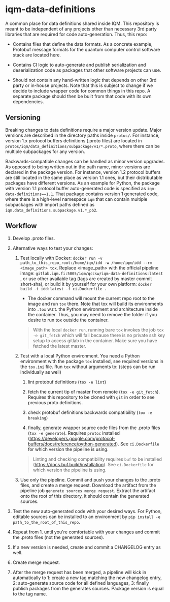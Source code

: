iqm-data-definitions
====================

A common place for data definitions shared inside IQM. This repository is meant to be independent of any projects other
than necessary 3rd party libraries that are required for code auto-generation. Thus, this repo:

- Contains files that define the data formats. As a concrete example, Protobuf message formats for the quantum computer
  control software stack are located here.

- Contains CI logic to auto-generate and publish serialization and deserialization code as packages that other software
  projects can use.

- Should not contain any hand-written logic that depends on other 3rd party or in-house projects. Note that this is
  subject to change if we decide to include wrapper code for common things in this repo. A separate package should
  then be built from that code with its own dependencies.


Versioning
----------

Breaking changes to data definitions require a major version update.
Major versions are described in the directory paths inside `protos/`. For instance, version 1.x protocol buffers
definitions (.proto files) are located in `protos/iqm/data_definitions/subpackage/v1/*.proto`, where there can be
multiple subpackages for any version.

Backwards-compatible changes can be handled as minor version upgrades. As opposed to being written out in the path name,
minor versions are declared in the package version.
For instance, version 1.2 protocol buffers are still located in the same place as version 1.1 ones, but their
distributable packages have different versions. As an example for Python, the package with version 1.1 protocol buffer
auto-generated code is specified as `iqm-data-definitions==1.1`. That package contains version 1 generated code, where
there is a high-level namespace `iqm` that can contain multiple subpackages with import paths defined as
`iqm.data_definitions.subpackage.v1.*_pb2`.


Workflow
--------

1. Develop .proto files.

2. Alternative ways to test your changes:

    1. Test locally with Docker:
       ``docker run -v path_to_this_repo_root:/home/iqm/idd -w /home/iqm/idd --rm <image_path> tox``.
       Replace <image_path> with the official pipeline image: `gitlab.iqm.fi:5005/iqm/qccsw/iqm-data-definitions:latest`
       , or use other available tag (tags are created by master commit short-sha), or build it by yourself for your own
       platform: ``docker build -t idd:latest -f ci.Dockerfile .``

        - The docker command will mount the current repo root to the image and run ``tox`` there. Note that tox will
          build its environments into `.tox` w.r.t. the Python environment and architecture inside the container.
          Thus, you may need to remove the folder if you desire to run tox outside the container.

        > With the local ``docker run``, running bare ``tox`` invokes the job ``tox -e git_fetch`` which will fail
          because there is no private ssh key setup to access gitlab in the container.
          Make sure you have fetched the latest master. 
       
   2. Test with a local Python environment.
      You need a Python environment with the package ``tox`` installed, see required versions in the `tox.ini` file.
      Run ``tox`` without arguments to: (steps can be run individually as well)

        1. lint protobuf definitions (``tox -e lint``)

        2. fetch the current tip of master from remote (``tox -e git_fetch``).
           Requires this repository to be cloned with ``git`` in order to see previous proto definitions.
        
        3. check protobuf definitions backwards compatibility (``tox -e breaking``)
        
        4. finally, generate wrapper source code files from the .proto files (``tox -e generate``).
           Requires ``protoc`` installed
           (https://developers.google.com/protocol-buffers/docs/reference/python-generated).
           See `ci.Dockerfile` for which version the pipeline is using.

        > Linting and checking compatibility requires ``buf`` to be installed (https://docs.buf.build/installation).
          See `ci.Dockerfile` for which version the pipeline is using.
    
   3. Use only the pipeline.
      Commit and push your changes to the .proto files, and create a merge request.
      Download the artifact from the pipeline job `generate sources merge request`. Extract
      the artifact onto the root of this directory, it should contain the generated sources.

3. Test the new auto-generated code with your desired ways. For Python, editable sources can be installed to an
   environment by ``pip install -e path_to_the_root_of_this_repo``.

4. Repeat from 1. until you're comfortable with your changes and commit the .proto files (not the generated sources).

5. If a new version is needed, create and commit a CHANGELOG entry as well.

6. Create merge request.

7. After the merge request has been merged, a pipeline will kick in automatically to
   1: create a new tag matching the new changelog entry,
   2: auto-generate source code for all defined languages,
   3: finally publish packages from the generates sources. Package version is equal to the tag name.
